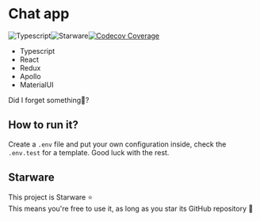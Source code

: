 # Chat app 

![Typescript][typescript-badge]![Starware][starware][![Codecov Coverage](https://img.shields.io/codecov/c/github/anhtudo97/chat-app-ui/master.svg?style=flat-square)](https://codecov.io/gh/anhtudo97/chat-app-ui/)

- Typescript
- React
- Redux
- Apollo
- MaterialUI

Did I forget something🤔?

## How to run it?

Create a `.env` file and put your own configuration inside, check the `.env.test` for a template. Good luck with the rest.

## Starware

This project is Starware ⭐  
This means you're free to use it, as long as you star its GitHub repository 🙌

[starware]: https://img.shields.io/badge/⭐-Starware-f5a91a?labelColor=grey
[typescript-badge]: https://camo.githubusercontent.com/0f9fcc0ac1b8617ad4989364f60f78b2d6b32985ad6a508f215f14d8f897b8d3/68747470733a2f2f62616467656e2e6e65742f62616467652f547970655363726970742f7374726963742532302546302539462539322541412f626c7565

